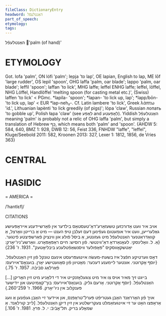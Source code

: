 ```yaml
---
fileClass: DictionaryEntry
headword: האַנטלעפֿל
part_of_speech: 
etymology: 
tags: 
---
```

האַנטלעפֿל
'palm (of hand)'

ETYMOLOGY
===========
Got. lofa 'palm', ON lófi 'palm'; lepja 'to lap', OE lapian, English to lap, ME lōf 'large rudder', OS lepil 'spoon', OHG laffa 'palm, oar blade'; lappo 'palm, oar blade'; leffil 'spoon'; laffan 'to lick', MHG laffe; leffel ENHG laffe; leffel, löffel, NHG Löffel, Handlöffel 'melting spoon (for casting metal etc.)', (Swiss) laffen 'to lick' < PGmc. *lapila- 'spoon'; *lapan- 'to lick up, lap'; *lapp/bōn- 'to lick up, lap' < EUR *lap-neh₂-. Cf. Latin lambere 'to lick', Greek λάπτω 'id.', Lithuanian lapènti 'to lick greedily (of pigs)'; lópa 'claw', Russian лопать 'to gobble up', Polish łapa 'claw' (see לאַפּע and לאָפּעטע).
Yiddish האַנטלעפֿל meaning 'palm' is probably not a relic of OHG laffa 'palm', but simply a translation of Hebrew כַּף, which means both 'palm' and 'spoon'.
{AHDW 5: 584, 640, BMZ 1: 928, DWB 12: 56, Feist 336, FNHDW "laffe", "leffel", Kluge/Seebold 2011: 582, Kroonen 2013: 327, Lexer 1: 1812, 1856, de Vries 363}

CENTRAL
========

HASIDIC
=======
= AMERICA = 

/ˈhantlɛfl̩/

CITATIONS

אויב איר וועט אַדורכזען טשעזאַרע־דאַ־טעסטאַס בילדער אין פֿאַרשיידענע אייראָפּעיִשע גאַלערייען, וועט איר אומעטום געפֿינען דעם זעלבן טיפּ הענט — מיט אַ ברייטן וואָרצל, אַ קוואַדראַטנער האַנטלעפֿל מיט געזונטע, אַ ביסל פֿולע און ווינציק פֿאַרשפּיצטע פֿינגער.
{אַ. ל. וואָלינסקי. לעאָנאַרדאָ דאַ־ווינטשי. פֿון רוסיש: חיים ראַפּאָפּאָרט.  וואַרשע־ניו־יאָרק: יאַטשקאָווסקיס "פּאָפּולער וויסנשאַפֿטלעכע ביבליאָטעק". 1931. ז' 236}

דאָס װערטיקע חפֿצל איז בשעת-מעשׂה אײַנגעפּרעסט אינעם טונקל פֿון זײַן האַנטלעפֿל.
{יוסף אָקרוטני. אונטער ליימענע דעכער: מאָטיוון פֿון סאָוועטישע יאָרן. בוענאָס־אײַרעס: פֿאַרלאַג סבֿיבֿה. 1957. ז' 75.}

[...] בייגט זיך מאיר אויס צו איר מיט צוגעלאָזנקייט איר די דלאָניע מיט זײַן האָריקן האַנטלעפֿל.
{יוסף אָקרוטני. אָרעם גליק. בוענאָס־אײַרעס: בוך־קאָמיטעט און ייִדישער פּענקלוב אין ניו־יאָרק. 1966. ז' 259־260.}

אויך פֿון האָרראַנד האָבן געטריפֿט פּערל־טראָפּנס, און איידער זיי האָבן געפֿונען אַ וועג אַראָפּצו האָט ער זיי אײַנגעזאַמלט צעקרישלטע אין זײַן דיקן האַנטלעפֿל.
[לייב קורלאַנד. אַ שמאָלע בריק. תּל־אָבֿיבֿ: י. ל. פּרץ. 1981. ז' 106.]